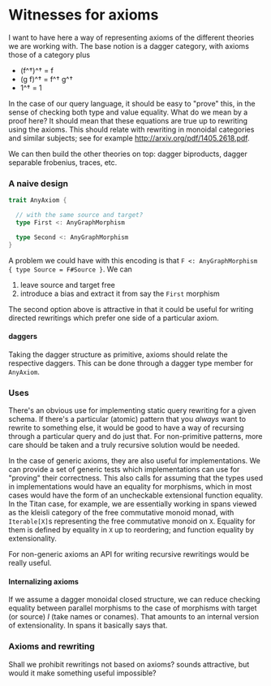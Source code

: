 # Witnesses for axioms

I want to have here a way of representing axioms of the different theories we are working with. The base notion is a dagger category, with axioms those of a category plus

- (f^†)^† = f
- (g f)^† = f^† g^†
- 1^† = 1

In the case of our query language, it should be easy to "prove" this, in the sense of checking both type and value equality. What do we mean by a proof here? It should mean that these equations are true up to rewriting using the axioms. This should relate with rewriting in monoidal categories and similar subjects; see for example http://arxiv.org/pdf/1405.2618.pdf.

We can then build the other theories on top: dagger biproducts, dagger separable frobenius, traces, etc.

### A naive design

``` scala
trait AnyAxiom {

  // with the same source and target?
  type First <: AnyGraphMorphism

  type Second <: AnyGraphMorphism
}
```

A problem we could have with this encoding is that `F <: AnyGraphMorphism { type Source = F#Source }`. We can

1. leave source and target free
2. introduce a bias and extract it from say the `First` morphism

The second option above is attractive in that it could be useful for writing directed rewritings which prefer one side of a particular axiom.

#### daggers

Taking the dagger structure as primitive, axioms should relate the respective daggers. This can be done through a dagger type member for `AnyAxiom`.

### Uses

There's an obvious use for implementing static query rewriting for a given schema. If there's a particular (atomic) pattern that you *always* want to rewrite to something else, it would be good to have a way of recursing through a particular query and do just that. For non-primitive patterns, more care should be taken and a truly recursive solution would be needed.

In the case of generic axioms, they are also useful for implementations. We can provide a set of generic tests which implementations can use for "proving" their correctness. This also calls for assuming that the types used in implementations would have an equality for morphisms, which in most cases would have the form of an uncheckable extensional function equality. In the Titan case, for example, we are essentially working in spans viewed as the kleisli category of the free commutative monoid monad, with `Iterable[X]`s representing the free commutative monoid on `X`. Equality for them is defined by equality in `X` up to reordering; and function equality by extensionality.

For non-generic axioms an API for writing recursive rewritings would be really useful.

#### Internalizing axioms

If we assume a dagger monoidal closed structure, we can reduce checking equality between parallel morphisms to the case of morphisms with target (or source) $I$ (take names or conames). That amounts to an internal version of extensionality. In spans it basically says that.

### Axioms and rewriting

Shall we prohibit rewritings not based on axioms? sounds attractive, but would it make something useful impossible?
